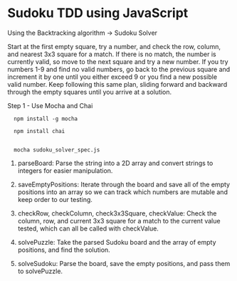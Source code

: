 # Sudoku TDD using JavaScript

Using the Backtracking algorithm -> Sudoku Solver

Start at the first empty square, try a number, and check the row, column, and nearest 3x3 square for a match. If there is no match, the number is currently valid, so move to the next square and try a new number. If you try numbers 1-9 and find no valid numbers, go back to the previous square and increment it by one until you either exceed 9 or you find a new possible valid number. Keep following this same plan, sliding forward and backward through the empty squares until you arrive at a solution.

Step 1 - Use Mocha and Chai

      npm install -g mocha

      npm install chai


      mocha sudoku_solver_spec.js
      

1. parseBoard: Parse the string into a 2D array and convert strings to integers for easier manipulation.

2. saveEmptyPositions: Iterate through the board and save all of the empty positions into an array so we can track which numbers are mutable and keep order to our testing.

3. checkRow, checkColumn, check3x3Square, checkValue: Check the column, row, and current 3x3 square for a match to the current value tested, which can all be called with checkValue.

4. solvePuzzle: Take the parsed Sudoku board and the array of empty positions, and find the solution.

5. solveSudoku: Parse the board, save the empty positions, and pass them to solvePuzzle.
